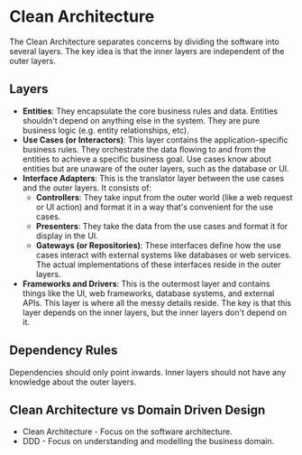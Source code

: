 # Clean Architecture

The Clean Architecture separates concerns by dividing the software into several layers. The key idea is that the inner layers are independent of the outer layers.

## Layers

* **Entities**: They encapsulate the core business rules and data. Entities shouldn't depend on anything else in the system. They are pure business logic (e.g. entity relationships, etc).
* **Use Cases (or Interactors)**: This layer contains the application-specific business rules. They orchestrate the data flowing to and from the entities to achieve a specific business goal. Use cases know about entities but are unaware of the outer layers, such as the database or UI.
* **Interface Adapters**: This is the translator layer between the use cases and the outer layers. It consists of:
  * **Controllers**: They take input from the outer world (like a web request or UI action) and format it in a way that's convenient for the use cases.
  * **Presenters**: They take the data from the use cases and format it for display in the UI.
  * **Gateways (or Repositories)**: These interfaces define how the use cases interact with external systems like databases or web services. The actual implementations of these interfaces reside in the outer layers.
* **Frameworks and Drivers**: This is the outermost layer and contains things like the UI, web frameworks, database systems, and external APIs. This layer is where all the messy details reside. The key is that this layer depends on the inner layers, but the inner layers don't depend on it.

## Dependency Rules

Dependencies should only point inwards. Inner layers should not have any knowledge about the outer layers.

## Clean Architecture vs Domain Driven Design

* Clean Architecture - Focus on the software architecture.
* DDD - Focus on understanding and modelling the business domain.

